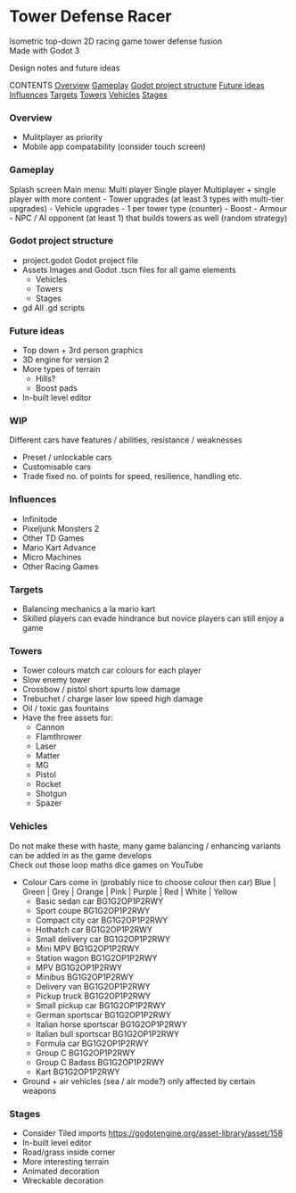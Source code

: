 # Tower Defense Racer 
Isometric top-down 2D racing game tower defense fusion  
Made with Godot 3  

Design notes and future ideas

CONTENTS
[Overview](#overview)
[Gameplay](#gameplay)
[Godot project structure](#godot-project-structure)
[Future ideas](#future-ideas)
[Influences](#influences)
[Targets](#targets)
[Towers](#towers)
[Vehicles](#vehicles)
[Stages](#stages)

### Overview
- Mulitplayer as priority
- Mobile app compatability (consider touch screen)

### Gameplay
Splash screen
Main menu:
	Multi player
	Single player
Multiplayer + single player with more content
	- Tower upgrades (at least 3 types with multi-tier upgrades)
	- Vehicle upgrades
		- 1 per tower type (counter)
		- Boost
		- Armour
	- NPC / AI opponent (at least 1) that builds towers as well (random strategy)

### Godot project structure
- project.godot
	Godot project file
- Assets
	Images and Godot .tscn files for all game elements
	- Vehicles
	- Towers
	- Stages
- gd
	All .gd scripts 

### Future ideas
- Top down + 3rd person graphics
- 3D engine for version 2
- More types of terrain
	- Hills?
	- Boost pads
- In-built level editor 

### WIP
Different cars have features / abilities, resistance / weaknesses
- Preset / unlockable cars
- Customisable cars
- Trade fixed no. of points for speed, resilience, handling etc.

### Influences
- Infinitode
- Pixeljunk Monsters 2
- Other TD Games
- Mario Kart Advance
- Micro Machines
- Other Racing Games

### Targets
- Balancing mechanics a la mario kart
- Skilled players can evade hindrance but novice players can still enjoy a game

### Towers
- Tower colours match car colours for each player
- Slow enemy tower
- Crossbow / pistol short spurts low damage
- Trebuchet / charge laser low speed high damage
- Oil / toxic gas fountains
- Have the free assets for:
	- Cannon
	- Flamthrower
	- Laser
	- Matter
	- MG
	- Pistol
	- Rocket
	- Shotgun
	- Spazer

### Vehicles
Do not make these with haste, many game balancing / enhancing variants can be added in as the game develops  
Check out those loop maths dice games on YouTube
- Colour Cars come in (probably nice to choose colour then car)
Blue | Green | Grey | Orange | Pink | Purple | Red | White | Yellow   
	- Basic sedan car 			BG1G2OP1P2RWY
	- Sport coupe 				BG1G2OP1P2RWY
	- Compact city car 			BG1G2OP1P2RWY
	- Hothatch car 				BG1G2OP1P2RWY
	- Small delivery car 		BG1G2OP1P2RWY
	- Mini MPV 					BG1G2OP1P2RWY
	- Station wagon 			BG1G2OP1P2RWY
	- MPV 						BG1G2OP1P2RWY
	- Minibus 					BG1G2OP1P2RWY
	- Delivery van 				BG1G2OP1P2RWY
	- Pickup truck  			BG1G2OP1P2RWY
	- Small pickup car 			BG1G2OP1P2RWY
	- German sportscar 			BG1G2OP1P2RWY
	- Italian horse sportscar 	BG1G2OP1P2RWY
	- Italian bull sportscar 	BG1G2OP1P2RWY
	- Formula car 				BG1G2OP1P2RWY
	- Group C 					BG1G2OP1P2RWY
	- Group C Badass 			BG1G2OP1P2RWY
	- Kart 						BG1G2OP1P2RWY
- Ground + air vehicles (sea / air mode?) only affected by certain weapons

### Stages
- Consider Tiled imports
https://godotengine.org/asset-library/asset/158
- In-built level editor
- Road/grass inside corner
- More interesting terrain
- Animated decoration
- Wreckable decoration